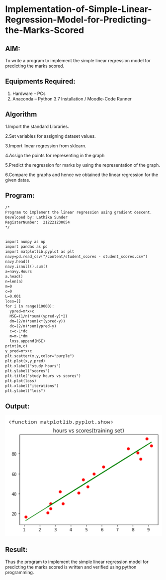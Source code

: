# Implementation-of-Simple-Linear-Regression-Model-for-Predicting-the-Marks-Scored

## AIM:
To write a program to implement the simple linear regression model for predicting the marks scored.

## Equipments Required:
1. Hardware – PCs
2. Anaconda – Python 3.7 Installation / Moodle-Code Runner

## Algorithm
1.Import the standard Libraries.

2.Set variables for assigning dataset values.

3.Import linear regression from sklearn.

4.Assign the points for representing in the graph

5.Predict the regression for marks by using the representation of the graph.

6.Compare the graphs and hence we obtained the linear regression for the given datas.

## Program:
```
/*
Program to implement the linear regression using gradient descent.
Developed by: Lathika Sunder
RegisterNumber:  212221230054
*/
```
```

import numpy as np
import pandas as pd
import matplotlib.pyplot as plt
navy=pd.read_csv("/content/student_scores - student_scores.csv")
navy.head()
navy.isnull().sum()
a=navy.Hours
a.head()
n=len(a)
m=0
c=0
L=0.001
loss=[]
for i in range(10000):
  ypred=m*x+c
  MSE=(1/n)*sum((ypred-y)*2)
  dm=(2/n)*sum(x*(ypred-y))
  dc=(2/n)*sum(ypred-y)
  c=c-L*dc
  m=m-L*dm
  loss.append(MSE)
print(m,c)
y_pred=m*x+c
plt.scatter(x,y,color="purple")
plt.plot(x,y_pred)
plt.xlabel("study hours")
plt.ylabel("scores")
plt.title("study hours vs scores")
plt.plot(loss)
plt.xlabel("iterations")
plt.ylabel("loss")

```

## Output:
![img](./sam.png)


## Result:
Thus the program to implement the simple linear regression model for predicting the marks scored is written and verified using python programming.
